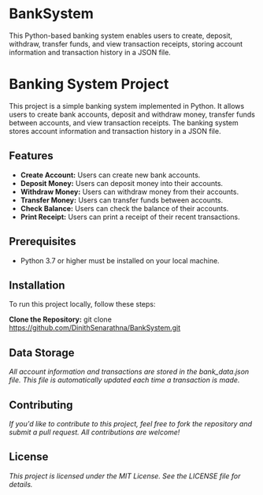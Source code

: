 # BankSystem
This Python-based banking system enables users to create, deposit, withdraw, transfer funds, and view transaction receipts, storing account information and transaction history in a JSON file.

# Banking System Project

This project is a simple banking system implemented in Python. It allows users to create bank accounts, deposit and withdraw money, transfer funds between accounts, and view transaction receipts. The banking system stores account information and transaction history in a JSON file.

## Features

- **Create Account:** Users can create new bank accounts.
- **Deposit Money:** Users can deposit money into their accounts.
- **Withdraw Money:** Users can withdraw money from their accounts.
- **Transfer Money:** Users can transfer funds between accounts.
- **Check Balance:** Users can check the balance of their accounts.
- **Print Receipt:** Users can print a receipt of their recent transactions.


## Prerequisites

- Python 3.7 or higher must be installed on your local machine.

## Installation

To run this project locally, follow these steps:

 **Clone the Repository:**
   git clone https://github.com/DinithSenarathna/BankSystem.git

## Data Storage
*All account information and transactions are stored in the bank_data.json file. This file is automatically updated each time a transaction is made.*

## Contributing
*If you'd like to contribute to this project, feel free to fork the repository and submit a pull request. All contributions are welcome!*

## License
*This project is licensed under the MIT License. See the LICENSE file for details.*
